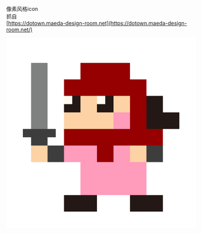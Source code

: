 

像素风格icon  
抓自   
[https://dotown.maeda-design-room.net](https://dotown.maeda-design-room.net/)

![](images/39650bd233fc8e6da69e7fd3e11642b3.png)
